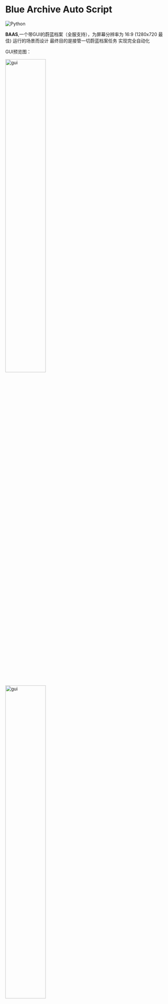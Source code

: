 # Blue Archive Auto Script
![Python](https://img.shields.io/badge/-Python-000000?style=flat&logo=python)

**BAAS**,一个带GUI的蔚蓝档案（全服支持），为屏幕分辨率为 16:9 (1280x720 最佳) 运行的场景而设计 最终目的是接管一切蔚蓝档案任务 实现完全自动化

GUI预览图：

<img src="https://github.com/pur1fying/blue_archive_auto_script/blob/master/docs/assets/ui.png" alt="gui" width="50%">
<img src="https://github.com/pur1fying/blue_archive_auto_script/blob/master/docs/assets/ui2.png" alt="gui" width="50%">
<img src="https://github.com/pur1fying/blue_archive_auto_script/blob/master/docs/assets/ui3.png" alt="gui" width="50%">

## 功能 Features
- **角色好感度**: 咖啡厅一日8摸, 日程自动找指定学生, 每日最大限度提升好感度
- **主线**: 自动推图(普通4-28，困难1-28，最新主线<28>已适配)
- **咖啡厅**: 邀请券可选择指定学生 咖啡厅摸头 咖啡厅奖励
- **商店**: 支持指定普通物品商店 以及竞技场商店自动购买和刷新次数
- **收获**: 每日小组体力 邮箱 竞技场每日领奖 总力战累计积分领奖 每日任务领奖
- **体力清理**: 可指定任意主线关卡(普通困难) 特别委托 活动关卡 扫荡任意次数
- **日程**: 优先做指定角色存在的日程, 可优先做加好感度多的日程, 指定每个区域日程次数
- **竞技场**: 清理到没有竞技场挑战券为止，自动领取每日奖励
- **制造**: 无缝制造三解 指定制造优先级 次数 是否使用加速券 
- **momo_talk**: 自动完成所有未结束对话 完成剧情 领取青辉石
- **总力战**: 清空总力战挑战券并领取奖励(auto, **功能不完善**, 自动总力功能开发中)
- **战术综合测试**: 在考试开启期间自动清票
- **剧情**: 一键清理主线剧情，小组剧情
- **活动**: 一键活动推剧情，任务，挑战，走格子(国服活动稳定更新, 其他服务器随缘)

### 突出特性：

- **16:9分辨率模拟器都可以运行，不局限于1280x720**
- **在低配电脑上运行也不会出现问题** 处理器速度低的电脑可以手动调小截图速度 增长运行时间
- **自定义调度(每日固定刷新时间，执行间隔)**

## 安装 Installation 
  **请确保安装路径没有中文(QT框架限制)**
  解压Release或qq交流群中的下载包，双击`BlueArchiveAutoScript.exe`安装环境，请耐心等待。
  安装完成后，BAAS 的ui界面将自动启动。同时，我们提供了pyinstaller可使用的打包脚本，您可以自
  行打包，具体内容在`deploy/installer`文件夹中。
  [安装相关文档](https://blog.lzwi.fun/blue_archive_auto_script/usage_doc/install/choose_platform)
## 如何使用
用户文档见[wiki](https://blog.lzwi.fun/blue_archive_auto_script/), 有详细的BAAS配置教程和使用方法

## 如何上报bug How to Report Bugs
在提问题之前至少花费 5 分钟来思考和准备，才会有人花费他的 5 分钟来帮助你。

在提问题前，请先。
检查 BAAS 的更新，确认使用的是最新版(重启程序自动更新至最新版本)。
如果是非预期的行为，请提供非预期行为发生时UI界面的日志,模拟器截图或视频。

## 开发
我们会在github issue和开发文档中发布一些需求,如果您有兴趣可以参与开发, 欢迎向**BAAS**提交pull request,我们会仔细阅读你的每一行代码, 哦对了,别忘了阅读[开发文档](https://blog.lzwi.fun/blue_archive_auto_script/develop_doc/develop_guide)

1. 如果你会使用yolo目标检测,请联系作者,我们需要一个检测模型以供自动总力战使用
2. 欢迎将gui适配其他语言(目前有English,简体中文,日本語, 한국말)
3. 本项目尝试支持Docker部署，但目前仍无法运行，目前在`deploy/docker`文件夹中，如有解决方案，请提交PR

## 已知问题 Known Issues
- **ocr字符识别精度尚可,但对一些特殊字符会有误识别**
- **在使用本软件时请勿游玩游戏瓦洛兰特(可能会受到若干小时的封号处罚)**

## 联系我们 Contact Us
- QQ 
  - 1群: 658302636
  - 2群: 1027430247
- 有开发意向请加作者 Email pur1fying at 2274916027@qq.com）
- BiliBili: 
  - [BAAS-Official](https://space.bilibili.com/259089751)
  - [益生君-1208](https://space.bilibili.com/496075546)(一些视频教程)
## 未来目标 Future Goals
- **学生党，痛苦喵，大家一起来开源喵**
- **使用C++重构一部分功能(正在进行中https://github.com/pur1fying/BAAS_Cpp)**
- **使用yolo目标检测训练所有学生追踪模型, 完成自动总力战功能**
- **完善体力规划模块,使脚本可以在二/三倍活动掉落期间刷不同图，购买体力等，使刷体力更灵活可变**
- **增加竞技场新赛季碎石挖矿功能**
- **构建一套完善的图像识别+模拟器交互系统**

## [致谢名单](https://blog.lzwi.fun/blue_archive_auto_script/thanks)
